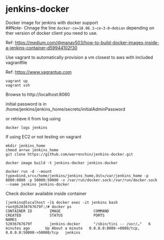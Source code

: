 # jenkins-docker
Docker image for jenkins with docker support    
##Note-  Chnage the line `docker-ce=18.06.1~ce~3-0~debian` depending on ther version of docker client you need to use.

Ref:
https://medium.com/@manav503/how-to-build-docker-images-inside-a-jenkins-container-d59944102f30

Use vagrant to automatically provision a vm closest to aws with included vagrantfile

Ref: https://www.vagrantup.com
```
vagrant up
vagrant ssh
```

Browse to http://localhost:8080

initial password is in 
/home/jenkins/jenkins_home/secrets/initialAdminPassword

or retrieve it from log using
```
docker logs jenkins
```

If using EC2 or not testing on vagrant

```
mkdir jenkins_home
chmod a+rwx jenkins_home
git clone https://github.com/warrenchin/jenkins-docker.git

docker image build -t jenkins-docker jenkins-docker

docker run -d --mount type=bind,src=/home/jenkins/jenkins_home,dst=/var/jenkins_home -p 8080:8080 -p 50000:50000 -v /var/run/docker.sock:/var/run/docker.sock --name jenkins jenkins-docker
```


Check docker available inside container
```
[jenkins@localhost ~]$ docker exec -it jenkins bash
root@52036767679f:/# docker ps
CONTAINER ID        IMAGE               COMMAND                  CREATED             STATUS              PORTS                                              NAMES
52036767679f        jenkins-docker      "/sbin/tini -- /usr/…"   6 minutes ago       Up About a minute   0.0.0.0:8080->8080/tcp, 0.0.0.0:50000->50000/tcp   jenkins
```